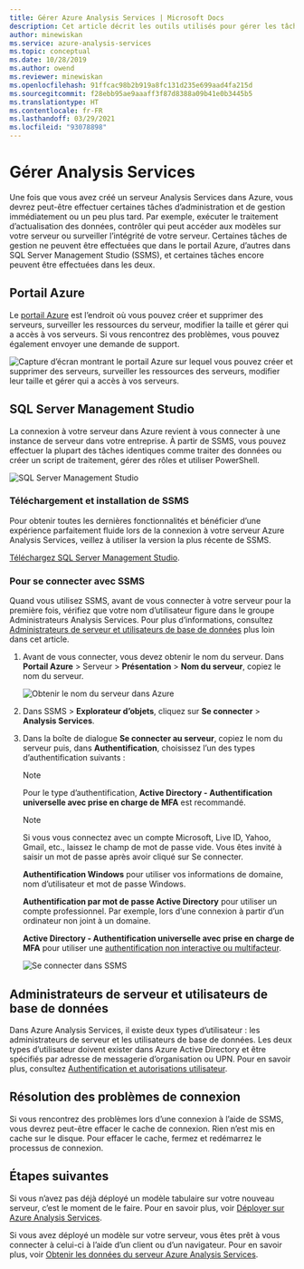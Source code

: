```yaml
---
title: Gérer Azure Analysis Services | Microsoft Docs
description: Cet article décrit les outils utilisés pour gérer les tâches d’administration et de gestion pour un serveur Azure Analysis Services.
author: minewiskan
ms.service: azure-analysis-services
ms.topic: conceptual
ms.date: 10/28/2019
ms.author: owend
ms.reviewer: minewiskan
ms.openlocfilehash: 91ffcac98b2b919a8fc131d235e699aad4fa215d
ms.sourcegitcommit: f28ebb95ae9aaaff3f87d8388a09b41e0b3445b5
ms.translationtype: HT
ms.contentlocale: fr-FR
ms.lasthandoff: 03/29/2021
ms.locfileid: "93078898"
---
```

# <a name="manage-analysis-services"></a>Gérer Analysis Services
Une fois que vous avez créé un serveur Analysis Services dans Azure, vous devrez peut-être effectuer certaines tâches d’administration et de gestion immédiatement ou un peu plus tard. Par exemple, exécuter le traitement d’actualisation des données, contrôler qui peut accéder aux modèles sur votre serveur ou surveiller l’intégrité de votre serveur. Certaines tâches de gestion ne peuvent être effectuées que dans le portail Azure, d’autres dans SQL Server Management Studio (SSMS), et certaines tâches encore peuvent être effectuées dans les deux.

## <a name="azure-portal"></a>Portail Azure
Le [portail Azure](https://portal.azure.com/) est l’endroit où vous pouvez créer et supprimer des serveurs, surveiller les ressources du serveur, modifier la taille et gérer qui a accès à vos serveurs.  Si vous rencontrez des problèmes, vous pouvez également envoyer une demande de support.

![Capture d’écran montrant le portail Azure sur lequel vous pouvez créer et supprimer des serveurs, surveiller les ressources des serveurs, modifier leur taille et gérer qui a accès à vos serveurs.](./media/analysis-services-manage/aas-manage-portal.png)

## <a name="sql-server-management-studio"></a>SQL Server Management Studio
La connexion à votre serveur dans Azure revient à vous connecter à une instance de serveur dans votre entreprise. À partir de SSMS, vous pouvez effectuer la plupart des tâches identiques comme traiter des données ou créer un script de traitement, gérer des rôles et utiliser PowerShell.
  
![SQL Server Management Studio](./media/analysis-services-manage/aas-manage-ssms.png)

### <a name="download-and-install-ssms"></a>Téléchargement et installation de SSMS
Pour obtenir toutes les dernières fonctionnalités et bénéficier d’une expérience parfaitement fluide lors de la connexion à votre serveur Azure Analysis Services, veillez à utiliser la version la plus récente de SSMS. 

[Téléchargez SQL Server Management Studio](/sql/ssms/download-sql-server-management-studio-ssms).


### <a name="to-connect-with-ssms"></a>Pour se connecter avec SSMS
 Quand vous utilisez SSMS, avant de vous connecter à votre serveur pour la première fois, vérifiez que votre nom d’utilisateur figure dans le groupe Administrateurs Analysis Services. Pour plus d’informations, consultez [Administrateurs de serveur et utilisateurs de base de données](#server-administrators-and-database-users) plus loin dans cet article.

1. Avant de vous connecter, vous devez obtenir le nom du serveur. Dans **Portail Azure** > Serveur > **Présentation** > **Nom du serveur**, copiez le nom du serveur.
   
    ![Obtenir le nom du serveur dans Azure](./media/analysis-services-deploy/aas-deploy-get-server-name.png)
2. Dans SSMS > **Explorateur d’objets**, cliquez sur **Se connecter** > **Analysis Services**.
3. Dans la boîte de dialogue **Se connecter au serveur**, copiez le nom du serveur puis, dans **Authentification**, choisissez l’un des types d’authentification suivants :   
    > [!NOTE]
    > Pour le type d’authentification, **Active Directory - Authentification universelle avec prise en charge de MFA** est recommandé.

    > [!NOTE]
    > Si vous vous connectez avec un compte Microsoft, Live ID, Yahoo, Gmail, etc., laissez le champ de mot de passe vide. Vous êtes invité à saisir un mot de passe après avoir cliqué sur Se connecter.

    **Authentification Windows** pour utiliser vos informations de domaine, nom d’utilisateur et mot de passe Windows.

    **Authentification par mot de passe Active Directory** pour utiliser un compte professionnel. Par exemple, lors d’une connexion à partir d’un ordinateur non joint à un domaine.

    **Active Directory - Authentification universelle avec prise en charge de MFA** pour utiliser une [authentification non interactive ou multifacteur](../azure-sql/database/authentication-mfa-ssms-overview.md). 
   
    ![Se connecter dans SSMS](./media/analysis-services-manage/aas-manage-connect-ssms.png)

## <a name="server-administrators-and-database-users"></a>Administrateurs de serveur et utilisateurs de base de données
Dans Azure Analysis Services, il existe deux types d’utilisateur : les administrateurs de serveur et les utilisateurs de base de données. Les deux types d’utilisateur doivent exister dans Azure Active Directory et être spécifiés par adresse de messagerie d’organisation ou UPN. Pour en savoir plus, consultez [Authentification et autorisations utilisateur](analysis-services-manage-users.md).


## <a name="troubleshooting-connection-problems"></a>Résolution des problèmes de connexion
Si vous rencontrez des problèmes lors d’une connexion à l’aide de SSMS, vous devrez peut-être effacer le cache de connexion. Rien n’est mis en cache sur le disque. Pour effacer le cache, fermez et redémarrez le processus de connexion. 

## <a name="next-steps"></a>Étapes suivantes
Si vous n’avez pas déjà déployé un modèle tabulaire sur votre nouveau serveur, c’est le moment de le faire. Pour en savoir plus, voir [Déployer sur Azure Analysis Services](analysis-services-deploy.md).

Si vous avez déployé un modèle sur votre serveur, vous êtes prêt à vous connecter à celui-ci à l’aide d’un client ou d’un navigateur. Pour en savoir plus, voir [Obtenir les données du serveur Azure Analysis Services](analysis-services-connect.md).